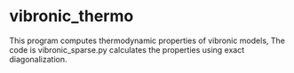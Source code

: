 # vibronic_thermo

This program computes thermodynamic properties of vibronic models, The  code is vibronic_sparse.py calculates the properties using exact diagonalization.
